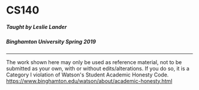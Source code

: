 # CS140

##### Taught by Leslie Lander

##### Binghamton University Spring 2019

---

The work shown here may only be used as reference material, not to be submitted as your own, with or without edits/alterations. If you do so, it is a Category I violation of Watson's Student Academic Honesty Code. https://www.binghamton.edu/watson/about/academic-honesty.html
